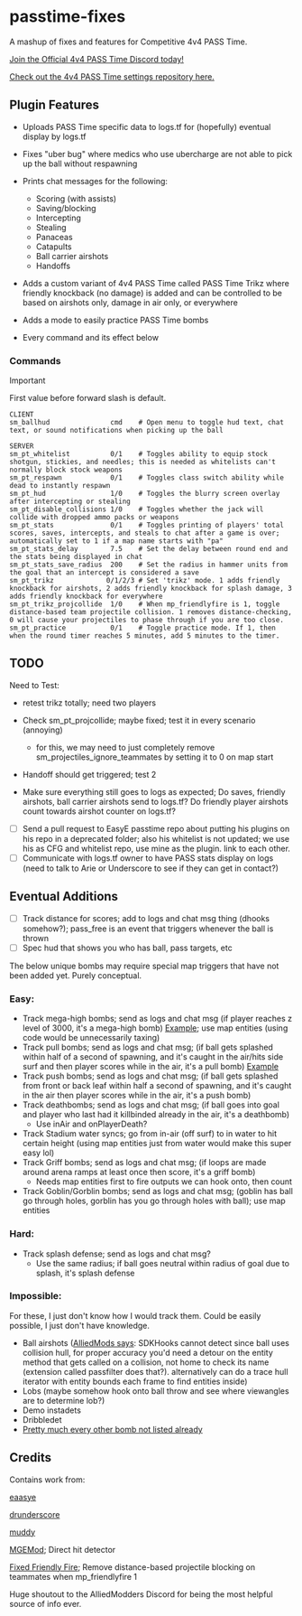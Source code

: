 # passtime-fixes

A mashup of fixes and features for Competitive 4v4 PASS Time.

[Join the Official 4v4 PASS Time Discord today!](https://discord.com/invite/Vrk3Etg)

[Check out the 4v4 PASS Time settings repository here.](https://github.com/eaasye/passtime)

## Plugin Features

- Uploads PASS Time specific data to logs.tf for (hopefully) eventual display by logs.tf

- Fixes "uber bug" where medics who use ubercharge are not able to pick up the ball without respawning

- Prints chat messages for the following:
    - Scoring (with assists)
    - Saving/blocking
    - Intercepting
    - Stealing
    - Panaceas
    - Catapults
    - Ball carrier airshots
    - Handoffs

- Adds a custom variant of 4v4 PASS Time called PASS Time Trikz where friendly knockback (no damage) is added and can be controlled to be based on airshots only, damage in air only, or everywhere

- Adds a mode to easily practice PASS Time bombs

- Every command and its effect below

### Commands

> [!IMPORTANT]
> First value before forward slash is default.

```
CLIENT
sm_ballhud               cmd    # Open menu to toggle hud text, chat text, or sound notifications when picking up the ball

SERVER
sm_pt_whitelist          0/1    # Toggles ability to equip stock shotgun, stickies, and needles; this is needed as whitelists can't normally block stock weapons
sm_pt_respawn            0/1    # Toggles class switch ability while dead to instantly respawn
sm_pt_hud                1/0    # Toggles the blurry screen overlay after intercepting or stealing
sm_pt_disable_collisions 1/0    # Toggles whether the jack will collide with dropped ammo packs or weapons
sm_pt_stats              0/1    # Toggles printing of players' total scores, saves, intercepts, and steals to chat after a game is over; automatically set to 1 if a map name starts with "pa"
sm_pt_stats_delay        7.5    # Set the delay between round end and the stats being displayed in chat
sm_pt_stats_save_radius  200    # Set the radius in hammer units from the goal that an intercept is considered a save
sm_pt_trikz             0/1/2/3 # Set 'trikz' mode. 1 adds friendly knockback for airshots, 2 adds friendly knockback for splash damage, 3 adds friendly knockback for everywhere
sm_pt_trikz_projcollide  1/0    # When mp_friendlyfire is 1, toggle distance-based team projectile collision. 1 removes distance-checking, 0 will cause your projectiles to phase through if you are too close.
sm_pt_practice           0/1    # Toggle practice mode. If 1, then when the round timer reaches 5 minutes, add 5 minutes to the timer.
```

## TODO
Need to Test:
- retest trikz totally; need two players

- Check sm_pt_projcollide; maybe fixed; test it in every scenario (annoying)
    - for this, we may need to just completely remove sm_projectiles_ignore_teammates by setting it to 0 on map start

- Handoff should get triggered; test 2

- Make sure everything still goes to logs as expected; Do saves, friendly airshots, ball carrier airshots send to logs.tf? Do friendly player airshots count towards airshot counter on logs.tf?

- [ ] Send a pull request to EasyE passtime repo about putting his plugins on his repo in a deprecated folder; also his whitelist is not updated; we use his as CFG and whitelist repo, use mine as the plugin. link to each other.
- [ ] Communicate with logs.tf owner to have PASS stats display on logs (need to talk to Arie or Underscore to see if they can get in contact?)

## Eventual Additions

- [ ] Track distance for scores; add to logs and chat msg thing (dhooks somehow?); pass_free is an event that triggers whenever the ball is thrown
- [ ] Spec hud that shows you who has ball, pass targets, etc

The below unique bombs may require special map triggers that have not been added yet. Purely conceptual.

### Easy:
- Track mega-high bombs; send as logs and chat msg (if player reaches z level of 3000, it's a mega-high bomb) [Example](https://www.youtube.com/watch?v=WWJ2iuPBGTM); use map entities (using code would be unnecessarily taxing)
- Track pull bombs; send as logs and chat msg; (if ball gets splashed within half of a second of spawning, and it's caught in the air/hits side surf and then player scores while in the air, it's a pull bomb) [Example](https://youtu.be/2CgDMvSvXAc?t=228)
- Track push bombs; send as logs and chat msg; (if ball gets splashed from front or back leaf within half a second of spawning, and it's caught in the air then player scores while in the air, it's a push bomb)
- Track deathbombs; send as logs and chat msg; (if ball goes into goal and player who last had it killbinded already in the air, it's a deathbomb)
    - Use inAir and onPlayerDeath?
- Track Stadium water syncs; go from in-air (off surf) to in water to hit certain height (using map entities just from water would make this super easy lol)
- Track Griff bombs; send as logs and chat msg; (if loops are made around arena ramps at least once then score, it's a griff bomb)
    - Needs map entities first to fire outputs we can hook onto, then count
- Track Goblin/Gorblin bombs; send as logs and chat msg; (goblin has ball go through holes, gorblin has you go through holes with ball); use map entities

### Hard:
- Track splash defense; send as logs and chat msg?
    - Use the same radius; if ball goes neutral within radius of goal due to splash, it's splash defense

### Impossible:
For these, I just don't know how I would track them. Could be easily possible, I just don't have knowledge.

- Ball airshots ([AlliedMods says](https://discord.com/channels/335290997317697536/335290997317697536/1165720293684301866): SDKHooks cannot detect since ball uses collision hull, for proper accuracy you'd need a detour on the entity method that gets called on a collision, not home to check its name (extension called passfilter does that?). alternatively can do a trace hull iterator with entity bounds each frame to find entities inside)
- Lobs (maybe somehow hook onto ball throw and see where viewangles are to determine lob?)
- Demo instadets
- Dribbledet
- [Pretty much every other bomb not listed already](https://www.youtube.com/watch?v=TGivc75TSQI)

## Credits

Contains work from:

[eaasye](https://github.com/eaasye/passtime/tree/master/addons/sourcemod/plugins)

[drunderscore](https://github.com/drunderscore/SourcemodPlugins/blob/master/fix_uber_wearoff_condition.sp)

[muddy](https://github.com/SirBlockles/pass-tweaks/blob/main/passtweaks.sp)

[MGEMod](https://github.com/sapphonie/MGEMod/blob/master/addons/sourcemod/scripting/mge.sp#L546-L562); Direct hit detector

[Fixed Friendly Fire](https://github.com/Mikusch/friendlyfire); Remove distance-based projectile blocking on teammates when mp_friendlyfire 1

Huge shoutout to the AlliedModders Discord for being the most helpful source of info ever.

